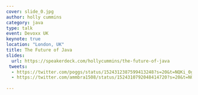 ```yaml
---
cover: slide_0.jpg
author: holly cummins
category: java
type: talk
event: Devoxx UK
keynote: true
location: "London, UK"
title: The Future of Java
slides:
  url: https://speakerdeck.com/hollycummins/the-future-of-java
 tweets:
  - https://twitter.com/poggs/status/1524312387599413248?s=20&t=NQKi_0gr7T6rpwqHGVqR8w
  - https://twitter.com/ammbra1508/status/1524310792048414720?s=20&t=NQKi_0gr7T6rpwqHGVqR8w
   
---
```


